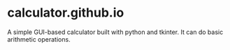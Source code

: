 # calculator.github.io
A simple GUI-based calculator built with python and tkinter. It can do basic arithmetic operations.
